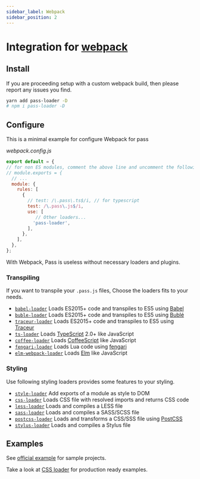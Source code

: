 ```yaml
---
sidebar_label: Webpack
sidebar_position: 2
---
```


# Integration for [webpack](https://webpack.js.org/)

## Install

If you are proceeding setup with a custom webpack build, then please report any issues you find.

```bash
yarn add pass-loader -D
# npm i pass-loader -D
```

## Configure

This is a minimal example for configure Webpack for pass

_webpack.config.js_

```js
export default = {
// for non ES modules, comment the above line and uncomment the following line.
// module.exports = {
  // ...
  module: {
    rules: [
      {
        // test: /\.pass\.ts$/i, // for typescript
        test: /\.pass\.js$/i,
        use: [
           // Other loaders...
          'pass-loader',
        ],
      },
    ],
  },
};
```

With Webpack, Pass is useless without necessary loaders and plugins.

### Transpiling

If you want to transpile your `.pass.js` files, Choose the loaders fits to your needs.

- [`babel-loader`](https://webpack.js.org/loaders/babel-loader) Loads ES2015+ code and transpiles to ES5 using [Babel](https://babeljs.io/)
- [`buble-loader`](https://github.com/sairion/buble-loader) Loads ES2015+ code and transpiles to ES5 using [Bublé](https://buble.surge.sh/guide/)
- [`traceur-loader`](https://github.com/jupl/traceur-loader) Loads ES2015+ code and transpiles to ES5 using [Traceur](https://github.com/google/traceur-compiler#readme)
- [`ts-loader`](https://github.com/TypeStrong/ts-loader) Loads [TypeScript](https://www.typescriptlang.org/) 2.0+ like JavaScript
- [`coffee-loader`](https://webpack.js.org/loaders/coffee-loader) Loads [CoffeeScript](http://coffeescript.org/) like JavaScript
- [`fengari-loader`](https://github.com/fengari-lua/fengari-loader/) Loads Lua code using [fengari](https://fengari.io/)
- [`elm-webpack-loader`](https://github.com/elm-community/elm-webpack-loader) Loads [Elm](https://elm-lang.org/) like JavaScript

### Styling

Use following styling loaders provides some features to your styling.

- [`style-loader`](https://webpack.js.org/loaders/style-loader) Add exports of a module as style to DOM
- [`css-loader`](https://webpack.js.org/loaders/css-loader) Loads CSS file with resolved imports and returns CSS code
- [`less-loader`](https://webpack.js.org/loaders/less-loader) Loads and compiles a LESS file
- [`sass-loader`](https://webpack.js.org/loaders/sass-loader) Loads and compiles a SASS/SCSS file
- [`postcss-loader`](https://webpack.js.org/loaders/postcss-loader) Loads and transforms a CSS/SSS file using [PostCSS](http://postcss.org/)
- [`stylus-loader`](https://webpack.js.org/loaders/stylus-loader/) Loads and compiles a Stylus file

## Examples

See [official example](https://github.com/ksenginew/pass/tree/docs/examples/webpack) for sample projects.

Take a look at [CSS loader](https://webpack.js.org/loaders/css-loader/#examples) for production ready examples.
